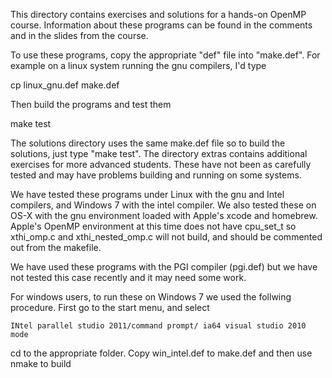 This directory contains exercises and solutions for a hands-on
OpenMP course.  Information about these programs can be found
in the comments and in the slides from the course.

To use these programs, copy the appropriate "def" file into
"make.def".  For example on a linux system running the gnu 
compilers, I'd type

  cp linux_gnu.def make.def

Then build the programs and test them

   make test

The solutions directory uses the same make.def file so to build
the solutions, just type "make test".  The directory extras
contains additional exercises for more advanced students.  These
have not been as carefully tested and may have problems building
and running on some systems.

We have tested these programs under Linux with the gnu and Intel compilers,
and Windows 7 with the intel compiler. We also tested these
on OS-X with the gnu environment loaded with Apple's xcode and homebrew. 
Apple's OpenMP environment at this time does not have cpu_set_t
so xthi_omp.c and xthi_nested_omp.c will not build, and should be
commented out from the makefile.

We have used these programs with the PGI compiler (pgi.def) 
but we have not tested this case recently and it may need some work.

For windows users, to run these on Windows 7 we used the follwing
procedure.  First go to the start menu, and select 
   
    INtel parallel studio 2011/command prompt/ ia64 visual studio 2010 mode

cd to the appropriate folder.  Copy win_intel.def to make.def and then
use nmake to build
